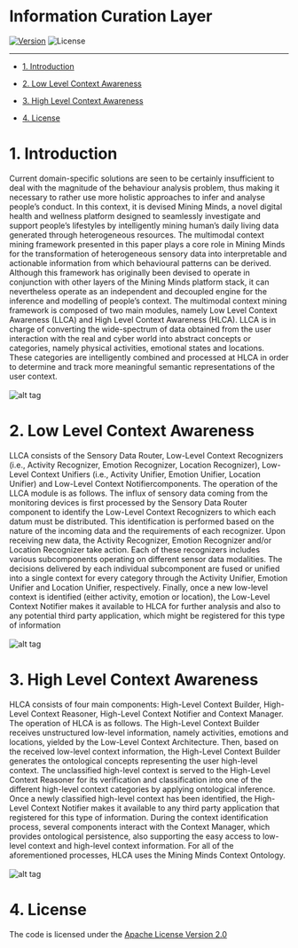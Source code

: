 # Information Curation Layer

<!-- make your own badges from here: http://shields.io/ -->
[![Version](https://img.shields.io/badge/ICL-2.5-ff69b4.svg)](http://www.miningminds.re.kr/english/)
![License](https://img.shields.io/badge/Apache%20License%20-Version%202.0-yellowgreen.svg)

--------------------------

<!-- Update the list and the main body. -->




- [1. Introduction](#1-introduction)
	
- [2. Low Level Context Awareness](#2-low-level-context-awareness)
   
- [3. High Level Context Awareness](#3-high-level-context-awareness)

- [4. License](#4-license)

<!-- Main Body of the Document -->


# 1. Introduction

Current domain-specific solutions are seen to be certainly insufficient to deal with the magnitude of the behaviour analysis problem, thus making it necessary to rather use more holistic approaches to infer and analyse people’s conduct. In this context, it is devised Mining Minds, a novel digital health and wellness platform designed to seamlessly investigate and support people’s lifestyles
by intelligently mining human’s daily living data generated through heterogeneous resources. The multimodal context mining framework presented in this paper plays a core role in Mining Minds for the transformation of heterogeneous sensory data into interpretable and actionable information from which behavioural patterns can be derived. Although this framework has originally been devised to operate in conjunction with other layers of the Mining Minds platform stack, it can nevertheless operate as an independent and decoupled engine for the inference and modelling of people’s context. The multimodal context mining framework is composed of two main modules, namely Low Level Context Awareness (LLCA) and High Level Context Awareness (HLCA). LLCA is in charge of converting the wide-spectrum of data obtained from the user interaction with the real and cyber world into abstract concepts or categories, namely physical activities, emotional states and locations. These categories are intelligently combined and processed at HLCA in order to determine and track
more meaningful semantic representations of the user context.
<br><br>
![alt tag](https://nailbrainz.github.io/ICLLIB_reop/ICL.jpg)
<br>
# 2. Low Level Context Awareness

LLCA consists of the Sensory Data Router, Low-Level Context Recognizers (i.e., Activity
Recognizer, Emotion Recognizer, Location Recognizer), Low-Level Context Unifiers (i.e., Activity
Unifier, Emotion Unifier, Location Unifier) and Low-Level Context Notifiercomponents. The operation
of the LLCA module is as follows. The influx of sensory data coming from the monitoring
devices is first processed by the Sensory Data Router component to identify the Low-Level Context
Recognizers to which each datum must be distributed. This identification is performed based on
the nature of the incoming data and the requirements of each recognizer. Upon receiving new data,
the Activity Recognizer, Emotion Recognizer and/or Location Recognizer take action. Each of these
recognizers includes various subcomponents operating on different sensor data modalities. The
decisions delivered by each individual subcomponent are fused or unified into a single context
for every category through the Activity Unifier, Emotion Unifier and Location Unifier, respectively.
Finally, once a new low-level context is identified (either activity, emotion or location), the Low-Level
Context Notifier makes it available to HLCA for further analysis and also to any potential third party
application, which might be registered for this type of information
<br><br>
![alt tag](https://nailbrainz.github.io/ICLLIB_reop/LLCA.jpg)
<br>
# 3. High Level Context Awareness
HLCA consists of four main components: High-Level Context Builder, High-Level Context Reasoner,
High-Level Context Notifier and Context Manager. The operation of HLCA is as follows.
The High-Level Context Builder receives unstructured low-level information, namely activities,
emotions and locations, yielded by the Low-Level Context Architecture. Then, based on the received
low-level context information, the High-Level Context Builder generates the ontological concepts
representing the user high-level context. The unclassified high-level context is served to the High-Level
Context Reasoner for its verification and classification into one of the different high-level context
categories by applying ontological inference. Once a newly classified high-level context has been
identified, the High-Level Context Notifier makes it available to any third party application that
registered for this type of information. During the context identification process, several components
interact with the Context Manager, which provides ontological persistence, also supporting the easy
access to low-level context and high-level context information. For all of the aforementioned processes,
HLCA uses the Mining Minds Context Ontology.
<br><br>
![alt tag](https://nailbrainz.github.io/ICLLIB_reop/HLCA.jpg)
<br>
# 4. License

The code is licensed under the [Apache License Version 2.0](http://www.apache.org/licenses/LICENSE-2.0)
<br>
 


